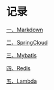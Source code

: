 记录
====

[一、Markdown](markdown/markdown.md)

[二、SpringCloud](springcloud/springcloud.md)

[三、Mybatis](mybatis/mybatis.md)

[四、Redis](redis/redis.md)

[五、Lambda](lambda/lambda.md)

